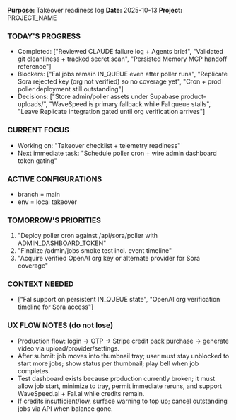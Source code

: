 **Purpose:** Takeover readiness log
**Date:** 2025-10-13
**Project:** PROJECT_NAME

### TODAY'S PROGRESS
- Completed: ["Reviewed CLAUDE failure log + Agents brief", "Validated git cleanliness + tracked secret scan", "Persisted Memory MCP handoff reference"]
- Blockers: ["Fal jobs remain IN_QUEUE even after poller runs", "Replicate Sora rejected key (org not verified) so no coverage yet", "Cron + prod poller deployment still outstanding"]
- Decisions: ["Store admin/poller assets under Supabase product-uploads/", "WaveSpeed is primary fallback while Fal queue stalls", "Leave Replicate integration gated until org verification arrives"]

### CURRENT FOCUS
- Working on: "Takeover checklist + telemetry readiness"
- Next immediate task: "Schedule poller cron + wire admin dashboard token gating"

### ACTIVE CONFIGURATIONS
- branch = main
- env = local takeover

### TOMORROW'S PRIORITIES
1. "Deploy poller cron against /api/sora/poller with ADMIN_DASHBOARD_TOKEN"
2. "Finalize /admin/jobs smoke test incl. event timeline"
3. "Acquire verified OpenAI org key or alternate provider for Sora coverage"

### CONTEXT NEEDED
- ["Fal support on persistent IN_QUEUE state", "OpenAI org verification timeline for Sora access"]

### UX FLOW NOTES (do not lose)
- Production flow: login → OTP → Stripe credit pack purchase → generate video via upload/provider/settings.
- After submit: job moves into thumbnail tray; user must stay unblocked to start more jobs; show status per thumbnail; play bell when job completes.
- Test dashboard exists because production currently broken; it must allow job start, minimize to tray, permit immediate reruns, and support WaveSpeed.ai + Fal.ai while credits remain.
- If credits insufficient/low, surface warning to top up; cancel outstanding jobs via API when balance gone.
